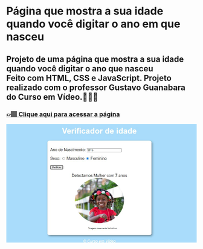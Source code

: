 # Página que mostra a sua idade quando você digitar o ano em que nasceu

## Projeto de uma página que mostra a sua idade quando você digitar o ano que nasceu <br> Feito com HTML, CSS e JavaScript. Projeto realizado com o professor Gustavo Guanabara do Curso em Vídeo.👩🏽‍💻

### [👉🏽 Clique aqui para acessar a página](https://letsle.github.io/idade/) 

![preview](./src/projeto.JPG)
